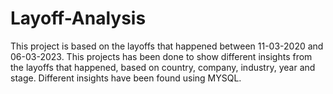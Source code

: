 # Layoff-Analysis
This project is based on the layoffs that happened between 11-03-2020 and 06-03-2023. This projects has been done to show different insights from the layoffs that happened, based on country, company, industry, year and stage.
Different insights have been found using MYSQL.
